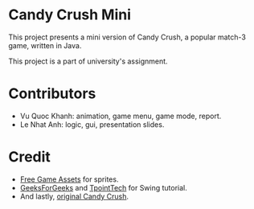 # Candy Crush Mini
This project presents a mini version of Candy Crush, a popular match-3 game, written in Java.

This project is a part of university's assignment.

# Contributors
- Vu Quoc Khanh: animation, game menu, game mode, report.
- Le Nhat Anh: logic, gui, presentation slides.

# Credit
- [Free Game Assets](https://free-game-assets.itch.io/free-match-3-game-assets) for sprites.
- [GeeksForGeeks](https://www.geeksforgeeks.org/introduction-to-java-swing/) and [TpointTech](https://www.tpointtech.com/java-swing) for Swing tutorial.
- And lastly, [original Candy Crush](https://www.king.com/game/candycrush).
